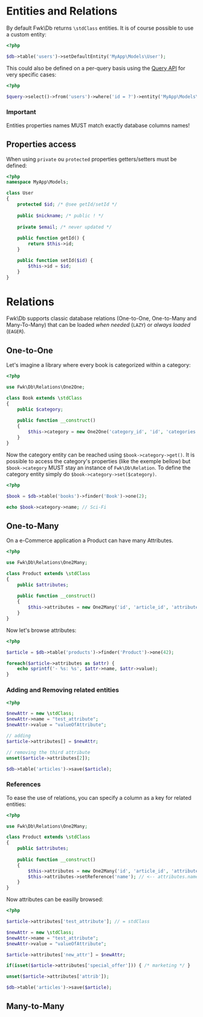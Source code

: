 # Entities and Relations

By default Fwk\Db returns ```\stdClass``` entities. It is of course possible to use a custom entity:

``` php
<?php

$db->table('users')->setDefaultEntity('MyApp\Models\User');
```

This could also be defined on a per-query basis using the [Query API](./query.md) for very specific cases:

``` php
<?php

$query->select()->from('users')->where('id = ?')->entity('MyApp\Models\User');
```

### Important

Entities properties names MUST match exactly database columns names!

## Properties access

When using ```private``` ou ```protected``` properties getters/setters must be defined: 

``` php
<?php
namespace MyApp\Models;

class User
{
    protected $id; /* @see getId/setId */
    
    public $nickname; /* public ! */
    
    private $email; /* never updated */
    
    public function getId() {
        return $this->id;
    }

    public function setId($id) {
        $this->id = $id;
    }
}
```

# Relations

Fwk\Db supports classic database relations (One-to-One, One-to-Many and Many-To-Many) that can be loaded _when needed_ (```LAZY```) or _always loaded_ (```EAGER```).

## One-to-One

Let's imagine a library where every book is categorized within a category: 

``` php
<?php

use Fwk\Db\Relations\One2One;

class Book extends \stdClass
{
    public $category;
    
    public function __construct()
    {
        $this->category = new One2One('category_id', 'id', 'categories');
    }
}
```

Now the category entity can be reached using ```$book->category->get()```. 
It is possible to access the category's properties (like the exemple bellow) but ```$book->category``` MUST stay an instance of ```Fwk\Db\Relation```. To define the category entity simply do ```$book->category->set($category)```.

``` php
<?php

$book = $db->table('books')->finder('Book')->one(2);

echo $book->category->name; // Sci-Fi
```

## One-to-Many

On a e-Commerce application a Product can have many Attributes. 

``` php
<?php

use Fwk\Db\Relations\One2Many;

class Product extends \stdClass
{
    public $attributes;
    
    public function __construct()
    {
        $this->attributes = new One2Many('id', 'article_id', 'attributes');
    }
}
```

Now let's browse attributes:
``` php
<?php

$article = $db->table('products')->finder('Product')->one(42);

foreach($article->attributes as $attr) {
    echo sprintf('- %s: %s', $attr->name, $attr->value);
}
```

### Adding and Removing related entities

``` php
<?php

$newAttr = new \stdClass;
$newAttr->name = "test_attribute";
$newAttr->value = "valueOfAttribute";

// adding
$article->attributes[] = $newAttr;

// removing the third attribute
unset($article->attributes[2]);

$db->table('articles')->save($article);
```

### References

To ease the use of relations, you can specify a column as a key for related entities:

``` php
<?php

use Fwk\Db\Relations\One2Many;

class Product extends \stdClass
{
    public $attributes;
    
    public function __construct()
    {
        $this->attributes = new One2Many('id', 'article_id', 'attributes');
        $this->attributes->setReference('name'); // <-- attributes.name = SQL column
    }
}
```

Now attributes can be easilly browsed:
``` php
<?php

$article->attributes['test_attribute']; // = stdClass

$newAttr = new \stdClass;
$newAttr->name = "test_attribute";
$newAttr->value = "valueOfAttribute";

$article->attributes['new_attr'] = $newAttr;

if(isset($article->attributes['special_offer'])) { /* marketing */ }

unset($article->attributes['attrib']);

$db->table('articles')->save($article);
```

## Many-to-Many

